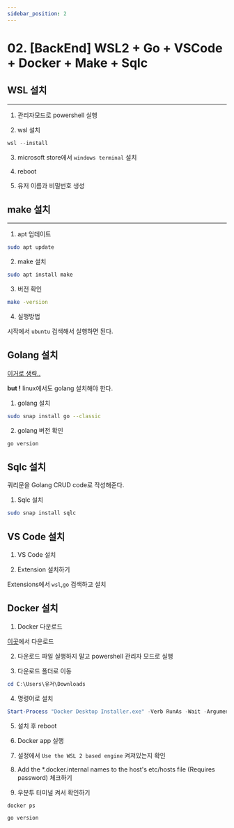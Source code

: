 ```yaml
---
sidebar_position: 2
---
```


# 02. [BackEnd] WSL2 + Go + VSCode + Docker + Make + Sqlc


## WSL 설치
---

1. 관리자모드로 powershell 실행

2. wsl 설치

```powershell
wsl --install
```

3. microsoft store에서 `windows terminal` 설치

4. reboot

5. 유저 이름과 비밀번호 생성


## make 설치
---

1. apt 업데이트

```bash
sudo apt update
```

2. make 설치

```bash
sudo apt install make
```

3. 버전 확인

```bash
make -version
```

4. 실행방법

시작에서 `ubuntu` 검색해서 실행하면 된다.

## Golang 설치

[이거로 생략..](https://learn.microsoft.com/ko-kr/azure/developer/go/configure-visual-studio-code)

**but !** linux에서도 golang 설치해야 한다.

1. golang 설치

```bash
sudo snap install go --classic
```

2. golang 버전 확인

```bash
go version
```


## Sqlc 설치

쿼리문을 Golang CRUD code로 작성해준다.

1. Sqlc 설치

```bash
sudo snap install sqlc
```

## VS Code 설치

1. VS Code 설치

2. Extension 설치하기

Extensions에서 `wsl`,`go` 검색하고 설치


## Docker 설치

1. Docker 다운로드

[이곳](https://docs.docker.com/desktop/wsl/)에서 다운로드

2. 다운로드 파일 실행하지 말고 powershell 관리자 모드로 실행

3. 다운로드 폴더로 이동

```powershell
cd C:\Users\유저\Downloads
```

4. 명령어로 설치

```powershell
Start-Process "Docker Desktop Installer.exe" -Verb RunAs -Wait -ArgumentList "install --installation-dir=C:\Docker\"
```

5. 설치 후 reboot

6. Docker app 실행

7. 설정에서 `Use the WSL 2 based engine` 켜져있는지 확인

8. Add the *.docker.internal names to the host's etc/hosts file (Requires password) 체크하기

9. 우분투 터미널 켜서 확인하기

```bash
docker ps
```

```bash
go version
```

